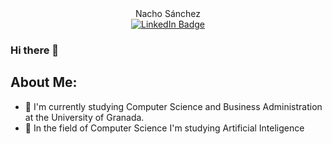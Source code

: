 <div id="header" align="center">
  Nacho Sánchez
</div>
<div id="badges" align="center">
  <a href="https://www.linkedin.com/in/shnacho/">
    <img src="https://img.shields.io/badge/LinkedIn-blue?style=for-the-badge&logo=linkedin&logoColor=white" alt="LinkedIn Badge"/>
  </a>
 </div>

### Hi there 👋

## About Me:
- 🌱 I'm currently studying Computer Science and Business Administration at the University of Granada. 
- 🔭 In the field of Computer Science I'm studying Artificial Inteligence

<!--
**SHNacho/SHNacho** is a ✨ _special_ ✨ repository because its `README.md` (this file) appears on your GitHub profile.

Here are some ideas to get you started:

- 🔭 I’m currently working on ...
- 🌱 I’m currently learning ...
- 👯 I’m looking to collaborate on ...
- 🤔 I’m looking for help with ...
- 💬 Ask me about ...
- 📫 How to reach me: ...
- 😄 Pronouns: ...
- ⚡ Fun fact: ...
-->
